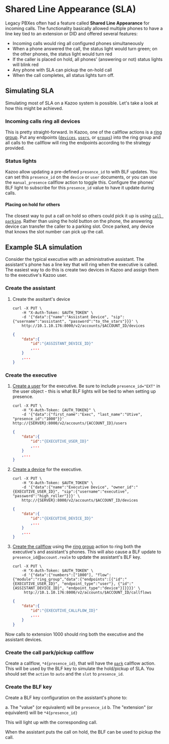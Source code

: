 # Shared Line Appearance (SLA)

Legacy PBXes often had a feature called **Shared Line Appearance** for incoming calls. The functionality basically allowed multiple phones to have a line key tied to an extension or DID and offered several features:

- Incoming calls would ring all configured phones simultaneously
- When a phone answered the call, the status light would turn green; on the other phones, the status light would turn red
- If the caller is placed on hold, all phones' (answering or not) status lights will blink red
- Any phone with SLA can pickup the on-hold call
- When the call completes, all status lights turn off.

## Simulating SLA

Simulating most of SLA on a Kazoo system is possible. Let's take a look at how this might be achieved.

### Incoming calls ring all devices

This is pretty straight-forward. In Kazoo, one of the callflow actions is a [ring group](https://docs.2600hz.com/dev/applications/callflow/doc/ring_group/). Put any endpoints ([`devices`](https://docs.2600hz.com/dev/applications/crossbar/doc/devices/), [`users`](https://docs.2600hz.com/dev/applications/crossbar/doc/users/), or [`groups`](https://docs.2600hz.com/dev/applications/crossbar/doc/groups/)) into the ring group and all calls to the callflow will ring the endpoints according to the strategy provided.

### Status lights

Kazoo allow updating a pre-defined `presence_id` to with BLF updates. You can set this `presence_id` on the `device` or `user` documents, or you can use the `manual_presence` callflow action to toggle this. Configure the phones' BLF light to subscribe for this `presence_id` value to have it update during calls.

#### Placing on hold for others

The closest way to put a call on hold so others could pick it up is using [`call parking`](https://docs.2600hz.com/dev/applications/callflow/doc/park/). Rather than using the hold button on the phone, the answering device can transfer the caller to a parking slot. Once parked, any device that knows the slot number can pick up the call.

## Example SLA simulation

Consider the typical executive with an administrative assistant. The assistant's phone has a line key that will ring when the executive is called. The easiest way to do this is create two devices in Kazoo and assign them to the executive's Kazoo user.

### Create the assistant

1. Create the assitant's device
   ```shell
   curl -X PUT \
       -H "X-Auth-Token: $AUTH_TOKEN" \
       -d '{"data":{"name":"Assistant Device", "sip":{"username":"assistant", "password":"to_the_stars"}}}' \
       http://10.1.10.176:8000/v2/accounts/$ACCOUNT_ID/devices
   ```
   ```json
   {
       "data":{
           "id":"{ASSISTANT_DEVICE_ID}"
           ,...
       }
       ,...
   }
   ```

### Create the executive

1. [Create a user](https://docs.2600hz.com/dev/applications/crossbar/doc/users/) for the executive. Be sure to include `presence_id="EXT"` in the user object - this is what BLF lights will be tied to when setting up presence.
   ```shell
   curl -X PUT \
       -H "X-Auth-Token: {AUTH_TOKEN}" \
       -d '{"data":{"first_name":"Exec", "last_name":"Utive", "presence_id":"1000"}}'
   http://{SERVER}:8000/v2/accounts/{ACCOUNT_ID}/users
   ```
   ```json
   {
       "data":{
           "id":"{EXECUTIVE_USER_ID}"
           ,...
       }
       ,...
   }
   ```
2. [Create a device](https://docs.2600hz.com/dev/applications/crossbar/doc/devices/) for the executive.
   ```shell
   curl -X PUT \
       -H "X-Auth-Token: $AUTH_TOKEN" \
       -d '{"data":{"name":"Executive Device", "owner_id":"{EXECUTIVE_USER_ID}", "sip":{"username":"executive", "password":"high_roller"}}}' \
       http://{SERVER}:8000/v2/accounts/$ACCOUNT_ID/devices
   ```
   ```json
   {
       "data":{
           "id":"{EXECUTIVE_DEVICE_ID}"
           ,...
       }
       ,...
   }
   ```
3. [Create the callflow](https://docs.2600hz.com/dev/applications/crossbar/doc/callflows/) using the [ring group](https://docs.2600hz.com/dev/applications/callflow/doc/ring_group/) action to ring both the executive's and assistant's phones. This will also cause a BLF update to `presence_id`@`account.realm` to update the assistant's BLF key.
   ```shell
   curl -X PUT \
       -H "X-Auth-Token: $AUTH_TOKEN" \
       -d '{"data":{"numbers":["1000"], "flow":{"module":"ring_group","data":{"endpoints":[{"id":"{EXECUTIVE_USER_ID}", "endpoint_type":"user"}, {"id":"{ASSISTANT_DEVICE_ID}", "endpoint_type":"device"}]}}}}' \
        http://10.1.10.176:8000/v2/accounts/$ACCOUNT_ID/callflows
   ```
   ```json
   {
       "data":{
           "id":"{EXECUTIVE_CALLFLOW_ID}"
           ,...
       }
   }
   ```

Now calls to extension 1000 should ring both the executive and the assistant devices.

### Create the call park/pickup callflow

Create a callflow, `*4{presence_id}`, that will have the [`park`](https://docs.2600hz.com/dev/applications/callflow/doc/park/) callflow action. This will be used by the BLF key to simulate the hold/pickup of SLA. You should set the `action` to `auto` and the `slot` to `presence_id`.

### Create the BLF key

Create a BLF key configuration on the assistant's phone to:

a. The "value" (or equivalent) will be `presence_id`
b. The "extension" (or equivalent) will be `*4{presence_id}`

This will light up with the corresponding call.

When the assistant puts the call on hold, the BLF can be used to pickup the call.

